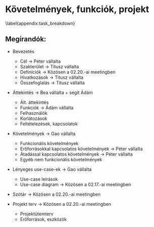 # Követelmények, funkciók, projekt
\label{appendix:task_breakdown}

## Megírandók:
 - Bevezetés
   - Cél	-> Péter vállalta
   - Szakterület	-> Titusz vállalta
   - Definíciók	-> Közösen a 02.20.-ai meetingben
   - Hivatkozások	-> Titusz vállalta
   - Összefoglalás	-> Titusz vállalta
		
 - Áttekintés	-> Bea vállalta + segít Ádám
   - Ált. áttekintés
   - Funkciók	-> Ádám vállalta
   - Felhasználók
   - Korlátozások
   - Feltételezések, kapcsolatok
		
 - Követelmények	-> Gao vállalta
   - Funkcionális követelmények
   - Erőforrásokkal kapcsolatos követelmények	-> Péter vállalta
   - Átadással kapcsolatos követelmények	-> Péter vállalta
   - Egyéb nem funkcionális követelmények
		
 - Lényeges use-case-ek	-> Gao vállalta
   - Use-case leírások
   - Use-case diagram	-> Közösen a 02.17.-ai meetingben
		
 - Szótár	-> Közösen a 02.20.-ai meetingben
	
 - Projekt terv	-> Közösen a 02.20.-ai meetingben
   - Projektütemterv
   - Erőforrások, eszközök




